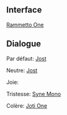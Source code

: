 
## Interface

[Rammetto One](<https://fonts.google.com/specimen/Rammetto+One>)

## Dialogue

Par défaut: [Jost](<https://fonts.google.com/specimen/Jost>)

Neutre: [Jost](<https://fonts.google.com/specimen/Jost>)

Joie: 

Tristesse: [Syne Mono](<https://fonts.google.com/specimen/Syne+Mono>)

Colère: [Joti One](<https://fonts.google.com/specimen/Joti+One>)


